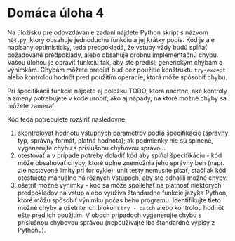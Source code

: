 # Domáca úloha 4
Na úložisku pre odovzdávanie zadaní nájdete Python skript s názvom `h04.py`, ktorý obsahuje jednoduchú funkciu a jej krátky popis. Kód je ale napísaný optimisticky, teda predpokladá, že vstupy vždy budú spĺňať požadované predpoklady, alebo obsahuje drobnú implementačnú chybu. Vašou úlohou je opraviť funkciu tak, aby ste predišli generickým chybám a výnimkám. Chybám môžete predísť buď cez použitie konštruktu `try-except` alebo kontrolou hodnôt pred použitím operácie, ktorá môže spôsobiť chybu.

Pri špecifikácii funkcie nájdete aj položku TODO, ktorá načrtne, aké kontroly a zmeny potrebujete v kóde urobiť, ako aj nápady, na ktoré možné chyby sa môžete zamerať.

Kód teda potrebujete rozšíriť nasledovne:

1. skontrolovať hodnotu vstupných parametrov podľa špecifikácie (správny typ, správny formát, platná hodnota); ak podmienky nie sú splnené, vygenerujte chybu s príslušnou chybovou správou.
2. otestovať a v prípade potreby doladiť kód aby spĺňal špecifikáciu - kód môže obsahovať chyby, ktoré úplne znemožnia jeho správny beh (napr. zle nastavené limity pri for cykle); unit testy nemusíte písať, stačí ak kód otestujete manuálne na rôznych vstupoch, aby ste odhalili možné chyby.
3. ošetriť možné výnimky - kód sa môže spoliehať na platnosť niektorých predpokladov na vstup alebo využíva štandardné funkcie jazyka Python, ktoré môžu spôsobiť výnimku počas behu programu. Identifikujte tieto možné chyby a ošetrite ich blokom `try - catch` alebo kontrolou hodnôt ešte pred ich použitím. V oboch prípadoch vygenerujte chybu s príslušnou chybovou správou (nepoužívajte iba štandardné výpisy z Pythonu).

